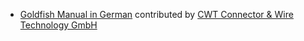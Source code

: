 - [Goldfish Manual in German](http://Goldfish.com/docs/user/manual/de/) contributed by [CWT Connector & Wire Technology GmbH](http://www.cwt-assembly.com/)
